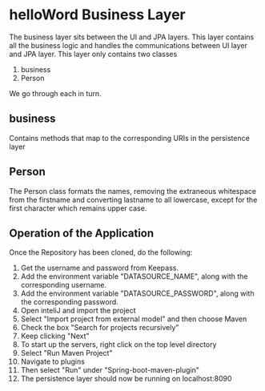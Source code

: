 # helloWord Business Layer

The business layer sits between the UI and JPA layers. This layer contains all the business logic and handles the communications between UI layer and JPA layer. This layer only contains two classes
1. business
2. Person

We go through each in turn.

## business

Contains methods that map to the corresponding URIs in the persistence layer

## Person

The Person class formats the names, removing the extraneous whitespace from the firstname and converting lastname to all lowercase, except for the first character which remains upper case.


## Operation of the Application

Once the Repository has been cloned, do the following:
1. Get the username and password from Keepass.
2. Add the environment variable "DATASOURCE_NAME", along with the corresponding username.
3. Add the environment variable "DATASOURCE_PASSWORD", along with the corresponding password.
4. Open inteliJ and import the project
5. Select "Import project from external model" and then choose Maven
6. Check the box "Search for projects recursively"
7. Keep clicking "Next"
8. To start up the servers, right click on the top level directory
9. Select "Run Maven Project"
10. Navigate to plugins
11. Then select "Run" under "Spring-boot-maven-plugin"
12. The persistence layer should now be running on localhost:8090
